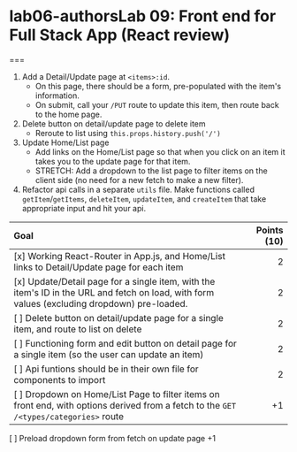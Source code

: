 # lab06-authorsLab 09: Front end for Full Stack App (React review)
===

1. Add a Detail/Update page at `<items>:id`.
    - On this page, there should be a form, pre-populated with the item's information.
    - On submit, call your `/PUT` route to update this item, then route back to the home page.
1. Delete button on detail/update page to delete item
    - Reroute to list using `this.props.history.push('/')`
1. Update Home/List page
    - Add links on the Home/List page so that when you click on an item it takes you to the update page for that item.
    - STRETCH: Add a dropdown to the list page to filter items on the client side (no need for a new fetch to make a new filter).
1. Refactor api calls in a separate `utils` file. Make functions called  `getItem`/`getItems`, `deleteItem`, `updateItem`, and `createItem` that take appropriate input and hit your api.


Goal | Points (10)
:--|--:
[x] Working React-Router in App.js, and Home/List links to Detail/Update page for each item | 2
[x] Update/Detail page for a single item, with the item's ID in the URL and fetch on load, with form values (excluding dropdown) pre-loaded. | 2
[ ] Delete button on detail/update page for a single item, and route to list on delete | 2
[ ] Functioning form and edit button on detail page for a single item (so the user can update an item) | 2
[ ] Api funtions should be in their own file for components to import | 2 
[ ] Dropdown on Home/List Page to filter items on front end, with options derived from a fetch to the `GET /<types/categories>` route | +1
[ ] Preload dropdown form from fetch on update page +1
